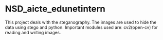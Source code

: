 # NSD_aicte_edunetintern
This project deals with the steganography.
The images are used to hide the data using stego and python.
Important modules used are: cv2(open-cv) for reading and writing images.
